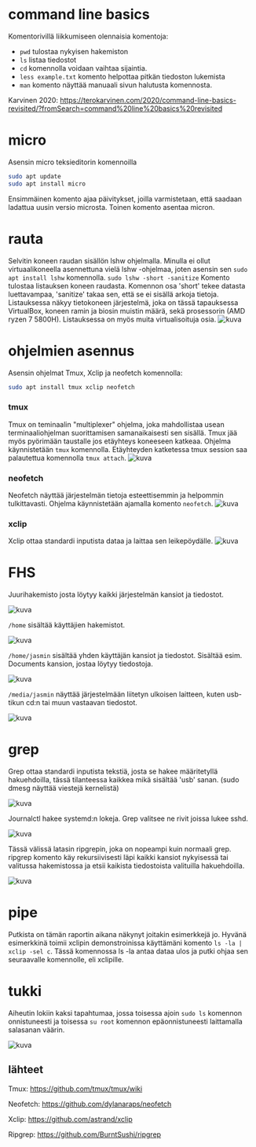 
# command line basics
Komentorivillä liikkumiseen olennaisia komentoja:
- `pwd` tulostaa nykyisen hakemiston
- `ls` listaa tiedostot
- `cd` komennolla voidaan vaihtaa sijaintia.
- `less example.txt` komento helpottaa pitkän tiedoston lukemista
- `man` komento näyttää manuaali sivun halutusta komennosta.

Karvinen 2020: https://terokarvinen.com/2020/command-line-basics-revisited/?fromSearch=command%20line%20basics%20revisited
# micro
Asensin micro teksieditorin komennoilla
```bash
sudo apt update
sudo apt install micro
```
Ensimmäinen komento ajaa päivitykset, joilla varmistetaan, että saadaan ladattua uusin versio microsta. Toinen komento asentaa micron.

# rauta

Selvitin koneen raudan sisällön lshw ohjelmalla. Minulla ei ollut virtuaalikoneella asennettuna vielä lshw -ohjelmaa, joten asensin sen `sudo apt install lshw` komennolla. `sudo lshw -short -sanitize` Komento tulostaa listauksen koneen raudasta.   Komennon osa 'short' tekee datasta luettavampaa, 'sanitize' takaa sen, että se ei sisällä arkoja tietoja.
Listauksessa näkyy tietokoneen järjestelmä, joka on tässä tapauksessa VirtualBox, koneen ramin ja biosin muistin määrä, sekä prosessorin (AMD ryzen 7 5800H). Listauksessa on myös muita virtualisoituja osia.
![kuva](images/h2/h2_1.png)

# ohjelmien asennus
Asensin ohjelmat Tmux, Xclip ja neofetch komennolla:
```bash
sudo apt install tmux xclip neofetch
```
### tmux
Tmux on teminaalin "multiplexer" ohjelma, joka mahdollistaa usean terminaaliohjelman suorittamisen samanaikaisesti sen sisällä. Tmux jää myös pyörimään taustalle jos etäyhteys koneeseen katkeaa. Ohjelma käynnistetään `tmux` komennolla. Etäyhteyden katketessa tmux session saa palautettua komennolla `tmux attach`.
![kuva](images/h2/h2_2.png)
### neofetch
Neofetch näyttää järjestelmän tietoja esteettisemmin ja helpommin tulkittavasti. Ohjelma käynnistetään ajamalla komento `neofetch`.
![kuva](images/h2/h2_3.png)

### xclip
Xclip ottaa standardi inputista dataa ja laittaa sen leikepöydälle. 
![kuva](images/h2/h2_4.png)
# FHS
Juurihakemisto josta löytyy kaikki järjestelmän kansiot ja tiedostot.

![kuva](images/h2/h2_5.png)

`/home` sisältää käyttäjien hakemistot.

![kuva](images/h2/h2_6.png)

`/home/jasmin` sisältää yhden käyttäjän kansiot ja tiedostot. Sisältää esim. Documents kansion, jostaa löytyy tiedostoja.

![kuva](images/h2/h2_7.png)

`/media/jasmin` näyttää järjestelmään liitetyn ulkoisen laitteen, kuten usb-tikun cd:n tai muun vastaavan tiedostot.

![kuva](images/h2/h2_8.png)
# grep
Grep ottaa standardi inputista tekstiä, josta se hakee määritetyllä hakuehdoilla, tässä tilanteessa kaikkea mikä sisältää 'usb' sanan.  (sudo dmesg näyttää viestejä kernelistä)

![kuva](images/h2/h2_9.png)

Journalctl hakee systemd:n lokeja. Grep valitsee ne rivit joissa lukee sshd.

![kuva](images/h2/h2_10.png)

Tässä välissä latasin ripgrepin, joka on nopeampi kuin normaali grep. ripgrep komento käy rekursiivisesti läpi kaikki kansiot nykyisessä tai valitussa hakemistossa ja etsii kaikista tiedostoista valituilla hakuehdoilla. 

![kuva](images/h2/h2_12.png)

# pipe
Putkista on tämän raportin aikana näkynyt joitakin esimerkkejä jo. Hyvänä esimerkkinä toimii xclipin demonstroinissa käyttämäni komento `ls -la | xclip -sel c`. Tässä komennossa ls -la antaa dataa ulos ja putki ohjaa sen seuraavalle komennolle, eli xclipille. 

# tukki

Aiheutin lokiin kaksi tapahtumaa, jossa toisessa ajoin `sudo ls` komennon onnistuneesti ja toisessa `su root` komennon epäonnistuneesti laittamalla salasanan väärin.

![kuva](images/h2/h2_13.png)

## lähteet
 Tmux: https://github.com/tmux/tmux/wiki
 
 Neofetch:  https://github.com/dylanaraps/neofetch
 
 Xclip: https://github.com/astrand/xclip
 
 Ripgrep: https://github.com/BurntSushi/ripgrep
